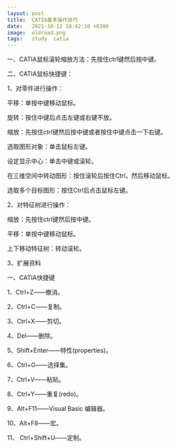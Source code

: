 ```yaml
---
layout: post
title:  CATIA基本操作技巧
date:   2021-10-12 10:42:10 +0300
image:  oldroad.png
tags:   study  catia
---
```



一、CATIA鼠标滚轮缩放方法：先按住ctrl键然后按中键。

二、CATIA鼠标快捷键：

1、对零件进行操作：

平移：单按中键移动鼠标。

旋转：按住中键后点击左键或右键不放。

缩放：先按住ctrl键然后按中键或者按住中键点击一下右键。

选取图形对象：单击鼠标左键。

设定显示中心：单击中键或滚轮。

在三维空间中转动图形：按住滚轮后按住Ctrl，然后移动鼠标。

选取多个目标图形：按住Ctrl后点击鼠标左键。

2、对特征树进行操作：

缩放：先按住ctrl键然后按中键。

平移：单按中键移动鼠标。

上下移动特征树：转动滚轮。

3、扩展资料

一、CATIA快捷键

1、Ctrl+Z――撤消。

2、Ctrl+C――复制。

3、Ctrl+X――剪切。

4、Del――删除。

5、Shift+Enter――特性(properties)。

6、Ctrl+G――选择集。

7、Ctrl+V――粘贴。

8、Ctrl+Y――重复(redo)。

9、Alt+F11――Visual Basic 编辑器。

10、Alt+F8――宏。

11、 Ctrl+Shift+U――定制。


